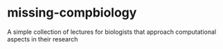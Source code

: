 # missing-compbiology
A simple collection of lectures for biologists that approach computational aspects in their research
